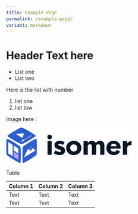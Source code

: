 ```yaml
---
title: Example Page
permalink: /example-page/
variant: markdown
---
```

# Header Text here

* List one 
* List two

Here is the list with number
1. list one
2. list tow

Image here :

![](/images/isomer-logo.svg)

Table 


| Column 1 | Column 2 | Column 3 |
| -------- | -------- | -------- |
| Text     | Text     | Text     |
| Text     | Text     | Text     |

